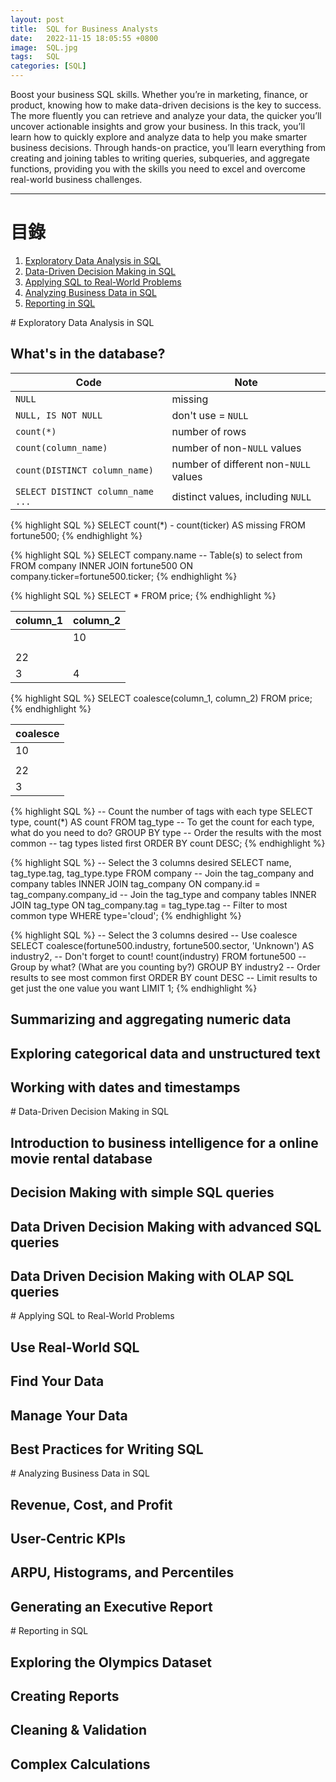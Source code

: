 ```yaml
---
layout: post
title:  SQL for Business Analysts
date:   2022-11-15 18:05:55 +0800
image:  SQL.jpg
tags:   SQL
categories: [SQL]
---
```


Boost your business SQL skills. Whether you’re in marketing, finance, or product, knowing how to make data-driven decisions is the key to success. The more fluently you can retrieve and analyze your data, the quicker you’ll uncover actionable insights and grow your business. In this track, you’ll learn how to quickly explore and analyze data to help you make smarter business decisions. Through hands-on practice, you’ll learn everything from creating and joining tables to writing queries, subqueries, and aggregate functions, providing you with the skills you need to excel and overcome real-world business challenges.

***

# 目錄

1. [Exploratory Data Analysis in SQL](#1)
2. [Data-Driven Decision Making in SQL](#2)
3. [Applying SQL to Real-World Problems](#3)
4. [Analyzing Business Data in SQL](#4)
5. [Reporting in SQL](#5)

<a name="1"/>
# Exploratory Data Analysis in SQL

## What's in the database?

|Code                             |     Note                             |   
|---------------------------------|--------------------------------------|
|`NULL`                           | missing                              |
|`NULL, IS NOT NULL`              | don't use = `NULL`                   | 
|`count(*)`                       | number of rows                       |
|`count(column_name)`             | number of non-`NULL` values          |
|`count(DISTINCT column_name)`    | number of different non-`NULL` values|   
|`SELECT DISTINCT column_name ...`| distinct values, including `NULL`    | 

{% highlight SQL %}
SELECT count(*) - count(ticker) AS missing
  FROM fortune500;
{% endhighlight %}

{% highlight SQL %}
SELECT company.name 
-- Table(s) to select from
  FROM company 
       INNER JOIN fortune500 
       ON company.ticker=fortune500.ticker;
{% endhighlight %}

{% highlight SQL %}
SELECT *
  FROM price;
{% endhighlight %}

|column_1   |  column_2   |   
|-----------|-------------|
|           | 10          |
|           |             | 
|       22  |             |
|        3  | 4           |

{% highlight SQL %}
SELECT coalesce(column_1, column_2)
  FROM price;
{% endhighlight %}

|coalesce   | 
|-----------|
|       10  |
|           |             
|       22  | 
|        3  | 

{% highlight SQL %}
-- Count the number of tags with each type
SELECT type, count(*) AS count
  FROM tag_type
 -- To get the count for each type, what do you need to do?
 GROUP BY type
 -- Order the results with the most common
 -- tag types listed first
 ORDER BY count DESC;
{% endhighlight %}

{% highlight SQL %}
-- Select the 3 columns desired
SELECT name, tag_type.tag, tag_type.type
  FROM company
  	   -- Join the tag_company and company tables
       INNER JOIN tag_company 
       ON company.id = tag_company.company_id
       -- Join the tag_type and company tables
       INNER JOIN tag_type
       ON tag_company.tag = tag_type.tag
  -- Filter to most common type
  WHERE type='cloud';
{% endhighlight %}

{% highlight SQL %}
-- Select the 3 columns desired
-- Use coalesce
SELECT coalesce(fortune500.industry, fortune500.sector, 'Unknown') AS industry2,
       -- Don't forget to count!
       count(industry) 
  FROM fortune500 
-- Group by what? (What are you counting by?)
 GROUP BY industry2
-- Order results to see most common first
 ORDER BY count DESC
-- Limit results to get just the one value you want
 LIMIT 1;
{% endhighlight %}


## Summarizing and aggregating numeric data
## Exploring categorical data and unstructured text
## Working with dates and timestamps

<a name="2"/>
# Data-Driven Decision Making in SQL

## Introduction to business intelligence for a online movie rental database
## Decision Making with simple SQL queries
## Data Driven Decision Making with advanced SQL queries
## Data Driven Decision Making with OLAP SQL queries

<a name="3"/>
# Applying SQL to Real-World Problems

## Use Real-World SQL
## Find Your Data
## Manage Your Data
## Best Practices for Writing SQL

<a name="4"/>
# Analyzing Business Data in SQL

## Revenue, Cost, and Profit
## User-Centric KPIs
## ARPU, Histograms, and Percentiles
## Generating an Executive Report

<a name="5"/>
# Reporting in SQL

## Exploring the Olympics Dataset
## Creating Reports
## Cleaning & Validation
## Complex Calculations
